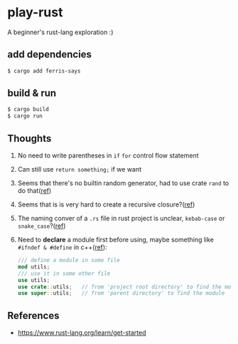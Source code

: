 # play-rust

A beginner's rust-lang exploration :)

## add dependencies

```bash
$ cargo add ferris-says
```

## build & run

```bash
$ cargo build
$ cargo run
```

## Thoughts

1. No need to write parentheses in `if` `for` control flow statement
2. Can still use `return something;` if we want
3. Seems that there's no builtin random generator, had to use crate `rand` to do that([ref](https://stackoverflow.com/questions/19671845/how-can-i-generate-a-random-number-within-a-range-in-rust))
4. Seems that is is very hard to create a recursive closure?([ref](https://stackoverflow.com/questions/16946888/is-it-possible-to-make-a-recursive-closure-in-rust))
5. The naming conver of a `.rs` file in rust project is unclear, `kebab-case` or `snake_case`?([ref](https://stackoverflow.com/questions/74103439/how-to-use-rust-files-with-kebab-case/74103745#74103745))
6. Need to **declare** a module first before using, maybe something like `#ifndef & #define` in c++([ref](https://www.reddit.com/r/learnrust/comments/ms4nz2/rust_module_importing/)):

    ```rs
    /// define a module in some file
    mod utils;
    /// use it in some other file
    use utils;
    use crate::utils;   // from 'project root directory' to find the module
    use super::utils;   // from 'parent directory' to find the module
    ```

## References

- <https://www.rust-lang.org/learn/get-started>
